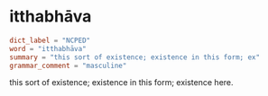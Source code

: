 # itthabhāva

``` toml
dict_label = "NCPED"
word = "itthabhāva"
summary = "this sort of existence; existence in this form; ex"
grammar_comment = "masculine"
```

this sort of existence; existence in this form; existence here.

